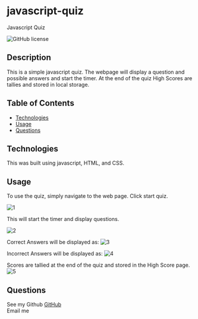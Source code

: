 # javascript-quiz
Javascript Quiz

 ![GitHub license](https://img.shields.io/badge/license-MIT-blue.svg)

##  Description
This is a simple javascript quiz. The webpage will display a question and possible answers and start the timer. At the end of the quiz High Scores are tallies and stored in local storage.

##  Table of Contents
* [Technologies](#technologies)
* [Usage](#usage)
* [Questions](#questions)
  
## Technologies
This was built using javascript, HTML, and CSS.


## Usage
To use the quiz, simply navigate to the web page. Click start quiz. 

![1](https://user-images.githubusercontent.com/105831699/197360612-e09e1a6a-9489-4d75-9b7c-6ebdc0189bf0.jpg)

 This will start the timer and display questions.
 
![2](https://user-images.githubusercontent.com/105831699/197360620-736bf2f2-d1bc-48e2-a90f-70e2e9418080.jpg)

Correct Answers will be displayed as: 
![3](https://user-images.githubusercontent.com/105831699/197360640-1d2b94c8-2e55-412b-969c-f898d197cf99.jpg)


Incorrect Answers will be displayed as: 
![4](https://user-images.githubusercontent.com/105831699/197360649-752a9b26-d234-45e6-a343-67d403b73c29.jpg)

Scores are tallied at the end of the quiz and stored in the High Score page.
![5](https://user-images.githubusercontent.com/105831699/197360652-001c5993-1414-41ca-b303-61468aeed8c1.jpg)


## Questions  
See my Github [GitHub](https://www.github.com/username)  
Email me  <emailaddress >
